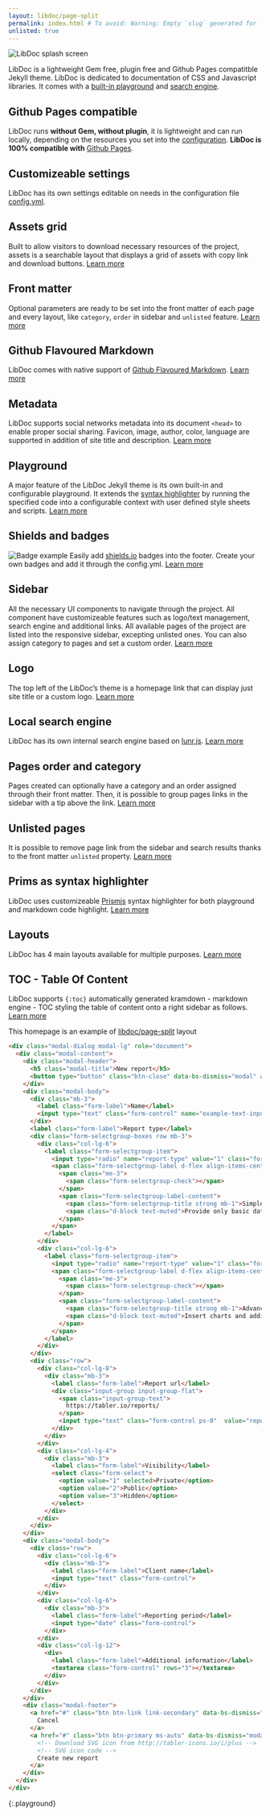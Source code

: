 ```yaml
---
layout: libdoc/page-split
permalink: index.html # To avoid: Warning: Empty `slug` generated for '/'.
unlisted: true
---
```

![LibDoc splash screen](libdoc/img/libdoc.png)

LibDoc is a lightweight Gem free, plugin free and Github Pages compatitble Jekyll theme. LibDoc is dedicated to documentation of CSS and Javascript libraries. It comes with a [built-in playground](libdoc-playground.html) and [search engine](libdoc-sidebar.html#search).

## Github Pages compatible

LibDoc runs **without Gem, without plugin**, it is lightweight and can run locally, depending on the resources you set into the [configuration](libdoc-config.html). **LibDoc is 100% compatible with** [Github Pages](https://pages.github.com/).

## Customizeable settings

LibDoc has its own settings editable on needs in the configuration file [config.yml](libdoc-config.html).

## Assets grid

Built to allow visitors to download necessary resources of the project, assets is a searchable layout that displays a grid of assets with copy link and download buttons. [Learn more](libdoc-assets.html)

## Front matter

Optional parameters are ready to be set into the front matter of each page and every layout, like `category`, `order` in sidebar and `unlisted` feature. [Learn more](libdoc-front-matter.html)

## Github Flavoured Markdown

LibDoc comes with native support of [Github Flavoured Markdown](https://github.github.com/gfm/). [Learn more](libdoc-markdown.html)

## Metadata

LibDoc supports social networks metadata into its document `<head>` to enable proper social sharing. Favicon, image, author, color, language are supported in addition of site title and description. [Learn more](libdoc-metadata.html)

## Playground

A major feature of the LibDoc Jekyll theme is its own built-in and configurable playground. It extends the [syntax highlighter](libdoc-syntax-highlighter.html) by running the specified code into a configurable context with user defined style sheets and scripts. [Learn more](libdoc-playground.html)

## Shields and badges

![Badge example](https://shields.io/badge/style-for--the--badge-green?logo=appveyor&style=for-the-badge) 
Easily add [shields.io](https://shields.io/) badges into the footer. Create your own badges and add it through the config.yml. [Learn more](libdoc-shields-badges.html)

## Sidebar

All the necessary UI components to navigate through the project. All component have customizeable features such as logo/text management, search engine and additional links. All available pages of the project are listed into the responsive sidebar, excepting unlisted ones. You can also assign category to pages and set a custom order. [Learn more](libdoc-sidebar.html)

## Logo

The top left of the LibDoc’s theme is a homepage link that can display just site title or a custom logo. [Learn more](libdoc-sidebar.html#logo)

## Local search engine

LibDoc has its own internal search engine based on [lunr.js](https://lunrjs.com/). [Learn more](libdoc-sidebar.html#search)

## Pages order and category

Pages created can optionally have a category and an order assigned through their front matter. Then, it is possible to group pages links in the sidebar with a tip above the link. [Learn more](libdoc-front-matter.html)

## Unlisted pages

It is possible to remove page link from the sidebar and search results thanks to the front matter `unlisted` property. [Learn more](libdoc-front-matter.html)

## Prims as syntax highlighter

LibDoc uses customizeable [Prismjs](https://prismjs.com/) syntax highlighter for both playground and markdown code highlight. [Learn more](libdoc-syntax-highlighter.html)

## Layouts

LibDoc has 4 main layouts available for multiple purposes. [Learn more](libdoc-layouts.html)

## TOC - Table Of Content

LibDoc supports `{:toc}` automatically generated kramdown - markdown engine - TOC styling the table of content onto a right sidebar as follows. [Learn more](libdoc-toc.html)

This homepage is an example of [libdoc/page-split](libdoc-layouts.html) layout

```html
<div class="modal-dialog modal-lg" role="document">
  <div class="modal-content">
    <div class="modal-header">
      <h5 class="modal-title">New report</h5>
      <button type="button" class="btn-close" data-bs-dismiss="modal" aria-label="Close"></button>
    </div>
    <div class="modal-body">
      <div class="mb-3">
        <label class="form-label">Name</label>
        <input type="text" class="form-control" name="example-text-input" placeholder="Your report name">
      </div>
      <label class="form-label">Report type</label>
      <div class="form-selectgroup-boxes row mb-3">
        <div class="col-lg-6">
          <label class="form-selectgroup-item">
            <input type="radio" name="report-type" value="1" class="form-selectgroup-input" checked>
            <span class="form-selectgroup-label d-flex align-items-center p-3">
              <span class="me-3">
                <span class="form-selectgroup-check"></span>
              </span>
              <span class="form-selectgroup-label-content">
                <span class="form-selectgroup-title strong mb-1">Simple</span>
                <span class="d-block text-muted">Provide only basic data needed for the report</span>
              </span>
            </span>
          </label>
        </div>
        <div class="col-lg-6">
          <label class="form-selectgroup-item">
            <input type="radio" name="report-type" value="1" class="form-selectgroup-input">
            <span class="form-selectgroup-label d-flex align-items-center p-3">
              <span class="me-3">
                <span class="form-selectgroup-check"></span>
              </span>
              <span class="form-selectgroup-label-content">
                <span class="form-selectgroup-title strong mb-1">Advanced</span>
                <span class="d-block text-muted">Insert charts and additional advanced analyses to be inserted in the report</span>
              </span>
            </span>
          </label>
        </div>
      </div>
      <div class="row">
        <div class="col-lg-8">
          <div class="mb-3">
            <label class="form-label">Report url</label>
            <div class="input-group input-group-flat">
              <span class="input-group-text">
                https://tabler.io/reports/
              </span>
              <input type="text" class="form-control ps-0"  value="report-01" autocomplete="off">
            </div>
          </div>
        </div>
        <div class="col-lg-4">
          <div class="mb-3">
            <label class="form-label">Visibility</label>
            <select class="form-select">
              <option value="1" selected>Private</option>
              <option value="2">Public</option>
              <option value="3">Hidden</option>
            </select>
          </div>
        </div>
      </div>
    </div>
    <div class="modal-body">
      <div class="row">
        <div class="col-lg-6">
          <div class="mb-3">
            <label class="form-label">Client name</label>
            <input type="text" class="form-control">
          </div>
        </div>
        <div class="col-lg-6">
          <div class="mb-3">
            <label class="form-label">Reporting period</label>
            <input type="date" class="form-control">
          </div>
        </div>
        <div class="col-lg-12">
          <div>
            <label class="form-label">Additional information</label>
            <textarea class="form-control" rows="3"></textarea>
          </div>
        </div>
      </div>
    </div>
    <div class="modal-footer">
      <a href="#" class="btn btn-link link-secondary" data-bs-dismiss="modal">
        Cancel
      </a>
      <a href="#" class="btn btn-primary ms-auto" data-bs-dismiss="modal">
        <!-- Download SVG icon from http://tabler-icons.io/i/plus -->
        <!-- SVG icon code -->
        Create new report
      </a>
    </div>
  </div>
</div>
```
{:.playground}